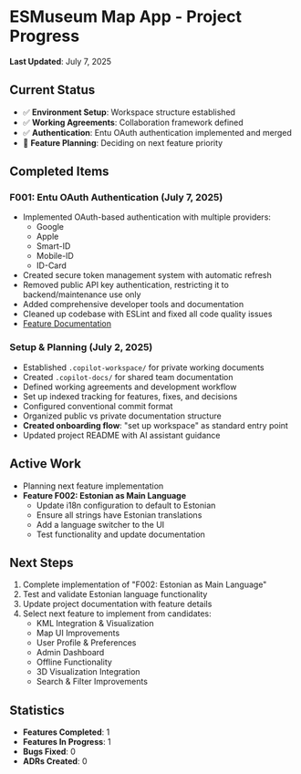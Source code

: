 # ESMuseum Map App - Project Progress

**Last Updated**: July 7, 2025

## Current Status

- ✅ **Environment Setup**: Workspace structure established
- ✅ **Working Agreements**: Collaboration framework defined
- ✅ **Authentication**: Entu OAuth authentication implemented and merged
- 🚧 **Feature Planning**: Deciding on next feature priority

## Completed Items

### F001: Entu OAuth Authentication (July 7, 2025)

- Implemented OAuth-based authentication with multiple providers:
  - Google
  - Apple
  - Smart-ID
  - Mobile-ID
  - ID-Card
- Created secure token management system with automatic refresh
- Removed public API key authentication, restricting it to backend/maintenance use only
- Added comprehensive developer tools and documentation
- Cleaned up codebase with ESLint and fixed all code quality issues
- [Feature Documentation](features/F001-entu-oauth-authentication.md)

### Setup & Planning (July 2, 2025)

- Established `.copilot-workspace/` for private working documents
- Created `.copilot-docs/` for shared team documentation
- Defined working agreements and development workflow
- Set up indexed tracking for features, fixes, and decisions
- Configured conventional commit format
- Organized public vs private documentation structure
- **Created onboarding flow**: "set up workspace" as standard entry point
- Updated project README with AI assistant guidance

## Active Work

- Planning next feature implementation
- **Feature F002: Estonian as Main Language**
  - Update i18n configuration to default to Estonian
  - Ensure all strings have Estonian translations
  - Add a language switcher to the UI
  - Test functionality and update documentation

## Next Steps

1. Complete implementation of "F002: Estonian as Main Language"
2. Test and validate Estonian language functionality
3. Update project documentation with feature details
4. Select next feature to implement from candidates:
   - KML Integration & Visualization
   - Map UI Improvements
   - User Profile & Preferences
   - Admin Dashboard
   - Offline Functionality
   - 3D Visualization Integration
   - Search & Filter Improvements

## Statistics

- **Features Completed**: 1
- **Features In Progress**: 1
- **Bugs Fixed**: 0
- **ADRs Created**: 0
